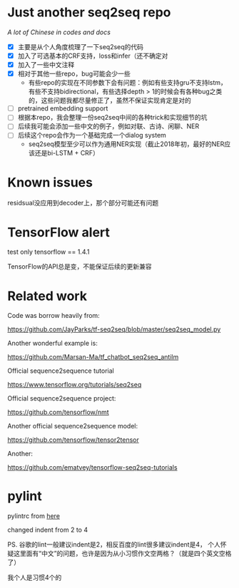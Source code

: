 

# Just another seq2seq repo

*A lot of Chinese in codes and docs*

- [x] 主要是从个人角度梳理了一下seq2seq的代码
- [x] 加入了可选基本的CRF支持，loss和infer（还不确定对
- [x] 加入了一些中文注释
- [x] 相对于其他一些repo，bug可能会少一些
    - 有些repo的实现在不同参数下会有问题：例如有些支持gru不支持lstm，有些不支持bidirectional，有些选择depth > 1的时候会有各种bug之类的，这些问题我都尽量修正了，虽然不保证实现肯定是对的
- [ ] pretrained embedding support
- [ ] 根据本repo，我会整理一份seq2seq中间的各种trick和实现细节的坑
- [ ] 后续我可能会添加一些中文的例子，例如对联、古诗、闲聊、NER
- [ ] 后续这个repo会作为一个基础完成一个dialog system
    - seq2seq模型至少可以作为通用NER实现（截止2018年初，最好的NER应该还是bi-LSTM + CRF）

# Known issues

residsual没应用到decoder上，那个部分可能还有问题

# TensorFlow alert

test only tensorflow == 1.4.1

TensorFlow的API总是变，不能保证后续的更新兼容

# Related work

Code was borrow heavily from:

https://github.com/JayParks/tf-seq2seq/blob/master/seq2seq_model.py

Another wonderful example is:

https://github.com/Marsan-Ma/tf_chatbot_seq2seq_antilm

Official sequence2sequence tutorial

https://www.tensorflow.org/tutorials/seq2seq

Official sequence2sequence project:

https://github.com/tensorflow/nmt

Another official sequence2sequence model:

https://github.com/tensorflow/tensor2tensor

Another:

https://github.com/ematvey/tensorflow-seq2seq-tutorials


# pylint

pylintrc from [here](https://raw.githubusercontent.com/tensorflow/tensorflow/master/tensorflow/tools/ci_build/pylintrc)

changed indent from 2 to 4

PS. 谷歌的lint一般建议indent是2，相反百度的lint很多建议indent是4，
个人怀疑这里面有“中文”的问题，也许是因为从小习惯作文空两格？（就是四个英文空格了）

我个人是习惯4个的
